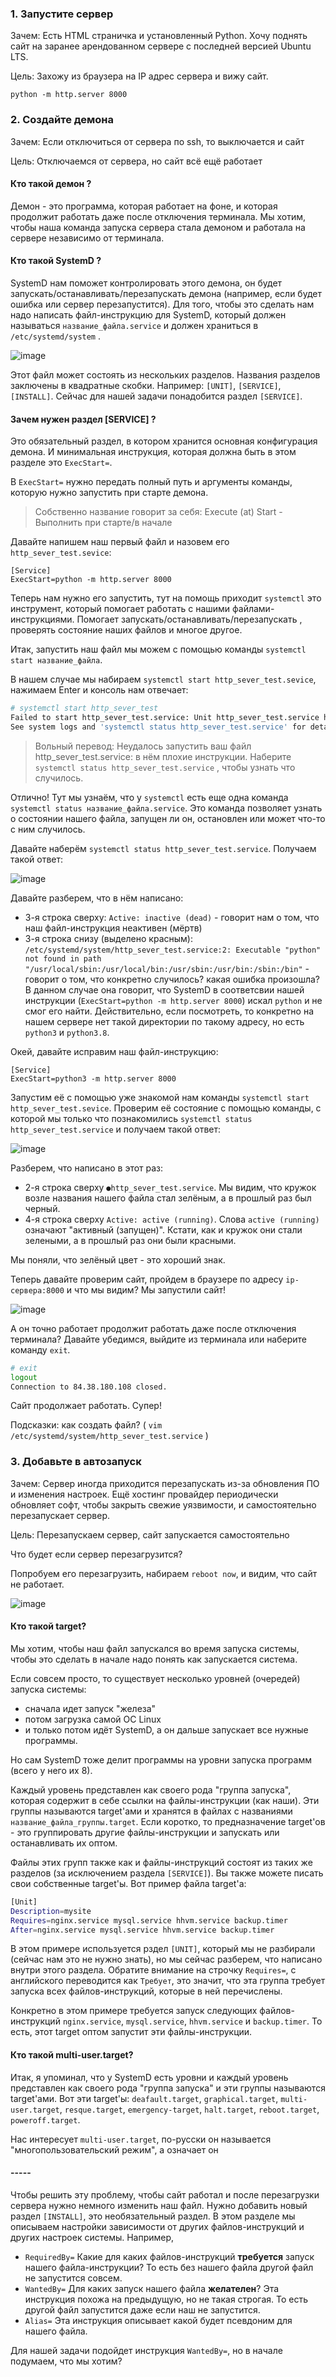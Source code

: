 ### 1. Запустите сервер

Зачем: Есть HTML страничка и установленный Python. Хочу поднять сайт на заранее арендованном сервере с последней версией Ubuntu LTS.

Цель: Захожу из браузера на IP адрес сервера и вижу сайт.

`python -m http.server 8000`

### 2. Создайте демона

Зачем: Если отключиться от сервера по ssh, то выключается и сайт

Цель: Отключаемся от сервера, но сайт всё ещё работает

#### Кто такой демон ?
Демон - это программа, которая работает на фоне, и которая продолжит работать даже после отключения терминала.
Мы хотим, чтобы наша команда запуска сервера стала демоном и работала на сервере независимо от терминала.

#### Кто такой SystemD ?

SystemD нам поможет контролировать этого демона, он будет запускать/останавливать/перезапускать демона (например, если будет ошибка или сервер перезапустится).
Для того, чтобы это сделать нам надо написать файл-инструкцию для SystemD, который должен называться `название_файла.service` и должен храниться в `/etc/systemd/system` . 


![image](git_assets/random_unit.png)

Этот файл может состоять из нескольких разделов. Названия разделов заключены в квадратные скобки. Например: `[UNIT]`, `[SERVICE]`, `[INSTALL]`.
Сейчас для нашей задачи понадобится раздел `[SERVICE]`.

#### Зачем нужен раздел [SERVICE] ?
Это обязательный раздел, в котором хранится основная конфигурация демона.
И минимальная инструкция, которая должна быть в этом разделе это `ExecStart=`.

В `ExecStart=` нужно передать полный путь и аргументы команды, которую нужно запустить при старте демона.

>Собственно название говорит за себя: Execute (at) Start - Выполнить при старте/в начале

Давайте напишем наш первый файл и назовем его `http_sever_test.sevice`:
```
[Service]
ExecStart=python -m http.server 8000
```

Теперь нам нужно его запустить, тут на помощь приходит `systemctl` это инструмент, который помогает работать с нашими файлами-инструкциями.
Помогает запускать/останавливать/перезапускать , проверять состояние наших файлов и многое другое.

Итак, запустить наш файл мы можем с помощью команды `systemctl start название_файла`.

В нашем случае мы набираем `systemctl start http_sever_test.sevice`, нажимаем Enter и консоль нам отвечает:

```bash
# systemctl start http_sever_test
Failed to start http_sever_test.service: Unit http_sever_test.service has a bad unit file setting.
See system logs and 'systemctl status http_sever_test.service' for details.
```

>Вольный перевод: Неудалось запустить ваш файл http_sever_test.service: в нём плохие инструкции.
>Наберите `systemctl status http_sever_test.service` , чтобы узнать что случилось.

Отлично! Тут мы узнаём, что у `systemctl` есть еще одна команда `systemctl status название_файла.service`.
Это команда позволяет узнать о состоянии нашего файла, запущен ли он, остановлен или может что-то с ним случилось.

Давайте наберём `systemctl status http_sever_test.service`. Получаем такой ответ:

![image](git_assets/status_bad_setting.png)

Давайте разберем, что в нём написано:
- 3-я строка сверху: `Active: inactive (dead)` - говорит нам о том, что наш файл-инструкция неактивен (мёртв)
- 3-я строка снизу (выделено красным): `/etc/systemd/system/http_sever_test.service:2: Executable "python" not found in path "/usr/local/sbin:/usr/local/bin:/usr/sbin:/usr/bin:/sbin:/bin"` - говорит о том, что конкретно случилось? какая ошибка произошла?
В данном случае она говорит, что SystemD в соответсвии нашей инструкции (`ExecStart=python -m http.server 8000`) искал `python` и не смог его найти.
Действительно, если посмотреть, то конкретно на нашем сервере нет такой директории по такому адресу, но есть `python3` и `python3.8`.

Окей, давайте исправим наш файл-инструкцию:
```
[Service]
ExecStart=python3 -m http.server 8000
```

Запустим её с помощью уже знакомой нам команды `systemctl start http_sever_test.sevice`.
Проверим её состояние с помощью команды, с которой мы только что познакомились `systemctl status http_sever_test.service` и получаем такой ответ:

![image](git_assets/status_active_running.png)

Разберем, что написано в этот раз:
- 2-я строка сверху `●http_sever_test.service`. Мы видим, что кружок возле названия нашего файла стал зелёным, а в прошлый раз был черный.
- 4-я строка сверху `Active: active (running)`. Слова `active (running)` означают "активный (запущен)". Кстати, как и кружок они стали зелеными, а в прошлый раз они были красными.

Мы поняли, что зелёный цвет - это хороший знак.

Теперь давайте проверим сайт, пройдем в браузере по адресу `ip-сервера:8000` и что мы видим? Мы запустили сайт!

![image](git_assets/landing.png)

А он точно работает продолжит работать даже после отключения терминала? Давайте убедимся, выйдите из терминала или наберите команду `exit`.
```bash
# exit
logout
Connection to 84.38.180.108 closed.
```
Сайт продолжает работать. Супер!


Подсказки: 
как создать файл? ( `vim /etc/systemd/system/http_sever_test.service` )

### 3. Добавьте в автозапуск
Зачем: Сервер иногда приходится перезапускать из-за обновления ПО и изменения настроек. Ещё хостинг провайдер периодически обновляет софт, чтобы закрыть свежие уязвимости, и самостоятельно перезапускает сервер.

Цель: Перезапускаем сервер, сайт запускается самостоятельно

Что будет если сервер перезагрузится?

Попробуем его перезагрузить, набираем `reboot now`, и видим, что сайт не работает.

![image](git_assets/landing_off.png)

#### Кто такой target?

Мы хотим, чтобы наш файл запускался во время запуска системы, чтобы это сделать в начале надо понять как запускается система.

Если совсем просто, то существует несколько уровней (очередей) запуска системы:
- сначала идет запуск "железа"
- потом загрузка самой ОС Linux
- и только потом идёт SystemD, а он дальше запускает все нужные программы.

Но сам SystemD тоже делит программы на уровни запуска программ (всего у него их 8).

Каждый уровень представлен как своего рода "группа запуска", которая содержит в себе ссылки на файлы-инструкции (как наши).
Эти группы называются target'ами и хранятся в файлах с названиями `название_файла_группы.target`.
Если коротко, то предназначение target'ов - это группировать другие файлы-инструкции и запускать или останавливать их оптом.

Файлы этих групп также как и файлы-инструкций состоят из таких же разделов (за исключением раздела `[SERVICE]`). Вы также можете писать свои собственные target'ы. Вот пример файла target'a:
```bash
[Unit]
Description=mysite
Requires=nginx.service mysql.service hhvm.service backup.timer
After=nginx.service mysql.service hhvm.service backup.timer
```
В этом примере используется рздел `[UNIT]`, который мы не разбирали (сейчас нам это не нужно знать), но мы сейчас разберем, что написано внутри этого раздела.
Обратите внимание на строчку `Requires=`, с английского переводится как `Требует`, это значит, что эта группа требует запуска всех файлов-инструкций, которые в ней перечислены.

Конкретно в этом примере требуется запуск следующих файлов-инструкций `nginx.service`, `mysql.service`, `hhvm.service` и `backup.timer`. То есть, этот target оптом запустит эти файлы-инструкции.

#### Кто такой multi-user.target?

Итак, я упоминал, что у SystemD есть уровни и каждый уровень представлен как своего рода "группа запуска" и эти группы называются target'ами.
Вот эти target'ы: `deafault.target`, `graphical.target`, `multi-user.target`, `resque.target`, `emergency-target`, `halt.target`, `reboot.target`, `poweroff.target`.

Нас интересует `multi-user.target`, по-русски он называется "многопользовательский режим", а означает он

#### -----

Чтобы решить эту проблему, чтобы сайт работал и после перезагрузки сервера нужно немного изменить наш файл.
Нужно добавить новый раздел `[INSTALL]`, это необязательный раздел.
В этом разделе мы описываем настройки зависимости от других файлов-инструкций и других настроек системы.
Например,
- `RequiredBy=` Какие для каких файлов-инструкций **требуется** запуск нашего файла-инструкции? То есть без нашего файла другой файл не запустится совсем.
- `WantedBy=` Для каких запуск нашего файла **желателен**? Эта инструкция похожа на предыдущую, но не такая строгая. То есть другой файл запустится даже если наш не запустится.
- `Alias=` Эта инструкция описывает какой будет псевдоним для нашего файла.

Для нашей задачи подойдет инструкция `WantedBy=`, но в начале подумаем, что мы хотим?